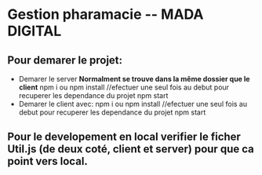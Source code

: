 # Gestion pharamacie -- MADA DIGITAL

## Pour demarer le projet:
- Demarer le server **Normalment se trouve dans la même dossier que le client**
  npm i ou npm install  //efectuer une seul fois au debut pour recuperer les dependance du projet
  npm start
- Demarer le client avec:
  npm i ou npm install  //efectuer une seul fois au debut pour recuperer les dependance du projet
  npm start

## Pour le developement en local verifier le ficher Util.js (de deux coté, client et server) pour que ca point vers local.